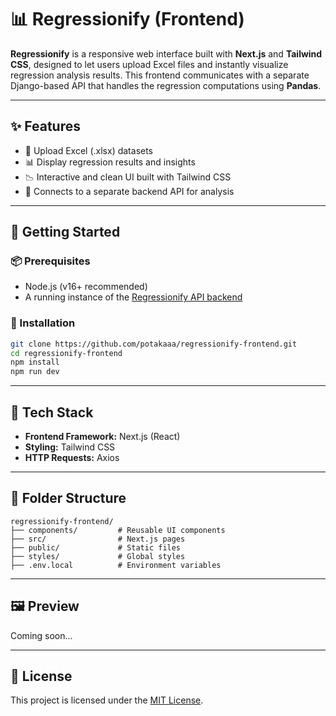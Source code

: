 # 📊 Regressionify (Frontend)

**Regressionify** is a responsive web interface built with **Next.js** and **Tailwind CSS**, designed to let users upload Excel files and instantly visualize regression analysis results. This frontend communicates with a separate Django-based API that handles the regression computations using **Pandas**.

---

## ✨ Features

- 📁 Upload Excel (.xlsx) datasets
- 📊 Display regression results and insights
- 📉 Interactive and clean UI built with Tailwind CSS
- 🔗 Connects to a separate backend API for analysis

---

## 🚀 Getting Started

### 📦 Prerequisites

- Node.js (v16+ recommended)
- A running instance of the [Regressionify API backend](https://github.com/your-backend-repo-link)

### 🔧 Installation

```bash
git clone https://github.com/potakaaa/regressionify-frontend.git
cd regressionify-frontend
npm install
npm run dev
```

---

## 🧪 Tech Stack

- **Frontend Framework:** Next.js (React)
- **Styling:** Tailwind CSS
- **HTTP Requests:** Axios

---

## 📂 Folder Structure

```
regressionify-frontend/
├── components/         # Reusable UI components
├── src/                # Next.js pages
├── public/             # Static files
├── styles/             # Global styles
├── .env.local          # Environment variables
```

---

## 🖼️ Preview

Coming soon...

---

## 📜 License

This project is licensed under the [MIT License](LICENSE).
```
